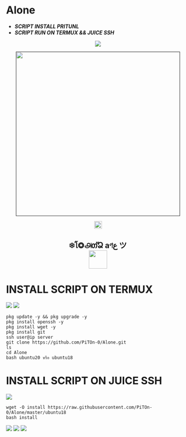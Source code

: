 # Alone
- ***SCRIPT INSTALL PRITUNL***
- ***SCRIPT RUN ON TERMUX && JUICE SSH***
  
<p align="center">
<img src="https://readme-typing-svg.herokuapp.com?color=%0A360E&center=true&vCenter=true&lines=Script+Install+Pritunl+BY+Alone" />
</p>

<p align='center'><a href><img src="https://raw.githubusercontent.com/PiTOn-0/Alone/main/Alone.png?r=82s" width="450"/></a></p>

<p align="center">
<img height=21 src="https://komarev.com/ghpvc/?username=PiTOn-0">
</p>
<div height='45' align="center">
<h2> ❄โ❂௮თัՁ aণع ツ<br>
<a href="https://line.me/ti/p/9ek7tJnEmF"> <img src="https://cdn.jsdelivr.net/npm/simple-icons@3.0.1/icons/line.svg" height='50'> </a>
</h2>
</div>

# INSTALL SCRIPT ON TERMUX

<p align="left"> <img src="https://img.shields.io/static/v1?style=for-the-badge&logo=ubuntu&label=Ubuntu%2018&message=18.04 LTS&color=%173e16"> <img src="https://img.shields.io/static/v1?style=for-the-badge&logo=ubuntu&label=Ubuntu%2020&message=20.04 LTS&color=%173e16"></p>

```
pkg update -y && pkg upgrade -y
pkg install openssh -y
pkg install wget -y
pkg install git
ssh user@ip server
git clone https://github.com/PiTOn-0/Alone.git
ls
cd Alone
bash ubuntu20 หรือ ubuntu18
```
# INSTALL SCRIPT ON JUICE SSH
<img src="https://img.shields.io/static/v1?style=for-the-badge&logo=ubuntu&label=Ubuntu%2018&message=18.04 LTS&color=%173e16">
  
```
wget -O install https://raw.githubusercontent.com/PiTOn-0/Alone/master/ubuntu18
bash install
```
<a href="https://youtu.be/oL20xv-2a6g"><img src="https://hits.seeyoufarm.com/api/count/incr/badge.svg?url=https%3A%2F%2Fgithub.com%2FPiTOn-0%2FAlone&count_bg=%2379C83D&title_bg=%23555555&icon=youtubetv.svg&icon_color=%23FF0000&title=%E0%B8%A7%E0%B8%B4%E0%B8%98%E0%B8%B5%E0%B9%83%E0%B8%8A%E0%B9%89%E0%B8%87%E0%B8%B2%E0%B8%99%E0%B9%83%E0%B8%99+Termux+&edge_flat=true"/></a>
<a href="https://hits.seeyoufarm.com"><img src="https://hits.seeyoufarm.com/api/count/incr/badge.svg?url=https%3A%2F%2Fgithub.com%2FPiTOn-0%2Fhit-counter&count_bg=%2379C83D&title_bg=%23555555&icon=opsgenie.svg&icon_color=%2379C83D&title=By+Script+http%3A%2F%2Fip_server%3A85&edge_flat=true"/></a>
<a href="https://hits.seeyoufarm.com"><img src="https://hits.seeyoufarm.com/api/count/incr/badge.svg?url=https%3A%2F%2Fgithub.com%2FPiTOn-0%2Fhit-counter&count_bg=%2379C83D&title_bg=%23555555&icon=internetexplorer.svg&icon_color=%2379C83D&title=Bandwidth+http%3A%2F%2Fip_server%3A85%2Fvnstat&edge_flat=true"/></a>
